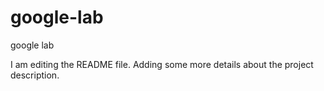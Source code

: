 # google-lab
google lab

I am editing the README file. Adding some more details about the project description.
